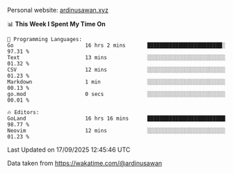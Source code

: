 Personal website: [ardinusawan.xyz](https://ardinusawan.xyz)

<!--START_SECTION:waka-->
📊 **This Week I Spent My Time On** 

```text
💬 Programming Languages: 
Go                       16 hrs 2 mins       ████████████████████████░   97.31 % 
Text                     13 mins             ░░░░░░░░░░░░░░░░░░░░░░░░░   01.32 % 
CSV                      12 mins             ░░░░░░░░░░░░░░░░░░░░░░░░░   01.23 % 
Markdown                 1 min               ░░░░░░░░░░░░░░░░░░░░░░░░░   00.13 % 
go.mod                   0 secs              ░░░░░░░░░░░░░░░░░░░░░░░░░   00.01 % 

🔥 Editors: 
GoLand                   16 hrs 16 mins      █████████████████████████   98.77 % 
Neovim                   12 mins             ░░░░░░░░░░░░░░░░░░░░░░░░░   01.23 % 
```


 Last Updated on 17/09/2025 12:45:46 UTC
<!--END_SECTION:waka-->
Data taken from https://wakatime.com/@ardinusawan
